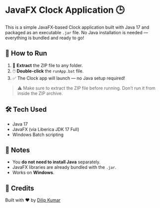 # JavaFX Clock Application 🕒

This is a simple JavaFX-based Clock application built with Java 17 and packaged as an executable `.jar` file. No Java installation is needed — everything is bundled and ready to go!

## 🚀 How to Run

1. 📂 **Extract** the ZIP file to any folder.
2. 🖱️ **Double-click** the `runApp.bat` file.
3. ✅ The Clock app will launch — no Java setup required!

> ⚠️ Make sure to extract the ZIP file before running. Don’t run it from inside the ZIP archive.

## 🛠 Tech Used

- Java 17
- JavaFX (via Liberica JDK 17 Full)
- Windows Batch scripting

## 📌 Notes

- You **do not need to install Java** separately.
- JavaFX libraries are already bundled with the `.jar`.
- Works on **Windows**.

## 🙌 Credits

Built with ❤️ by [Dilip Kumar](https://github.com/DILIPKUMAR2006)
